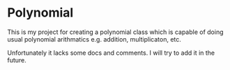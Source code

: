 # Polynomial

This is my project for creating a polynomial class which is capable of doing usual polynomial arithmatics e.g. addition, multiplicaton, etc.

Unfortunately it lacks some docs and comments. I will try to add it in the future.
